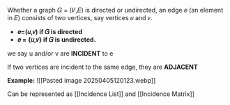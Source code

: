 Whether a graph 𝐺 = (𝑉,𝐸) is directed or undirected, an edge 𝑒 (an element in 𝐸) consists of two vertices, say vertices 𝑢 and 𝑣. 

- **𝑒=(𝑢,𝑣) if 𝐺 is directed**
- **𝑒 = {𝑢,𝑣} if 𝐺 is undirected.**

we say u and/or v are **INCIDENT** to e

If two vertices are incident to the same edge, they are **ADJACENT** 

**Example:**
![[Pasted image 20250405120123.webp]]

Can be represented as [[Incidence List]] and [[Incidence Matrix]] 